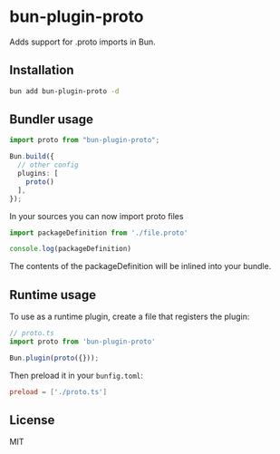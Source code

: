 # bun-plugin-proto

Adds support for .proto imports in Bun.

## Installation

```bash
bun add bun-plugin-proto -d
```

## Bundler usage

```ts
import proto from "bun-plugin-proto";

Bun.build({
  // other config
  plugins: [
    proto()
  ],
});
```

In your sources you can now import proto files

```ts
import packageDefinition from './file.proto'

console.log(packageDefinition)
```

The contents of the packageDefinition will be inlined into your bundle.

## Runtime usage

To use as a runtime plugin, create a file that registers the plugin:

```ts
// proto.ts
import proto from 'bun-plugin-proto'

Bun.plugin(proto({}));
```

Then preload it in your `bunfig.toml`:

```toml
preload = ['./proto.ts']
```

## License

MIT
